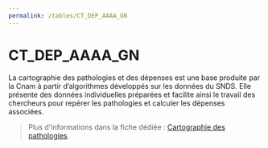 ```yaml
---
permalink: /tables/CT_DEP_AAAA_GN
---
```

# CT\_DEP\_AAAA\_GN
<!-- SPDX-License-Identifier: MPL-2.0 -->

La cartographie des pathologies et des dépenses est une base produite par la Cnam à partir d’algorithmes développés sur les données du SNDS. Elle présente des données individuelles préparées et facilite ainsi le travail des chercheurs pour repérer les pathologies et calculer les dépenses associées.  
> Plus d'informations dans la fiche dédiée : [Cartographie des pathologies](../../../fiches/cartographie_pathologies.md).

<!-- ATTENTION : Ne pas supprimer ou modifier la ligne ci-dessous -->
<!-- #include "snds/tables/.schemas/CARTOGRAPHIE_PATHOLOGIES/CT_DEP_GN_AAAA.md" -->
<!-- ATTENTION : Ne pas supprimer ou modifier la ligne ci-dessus -->
